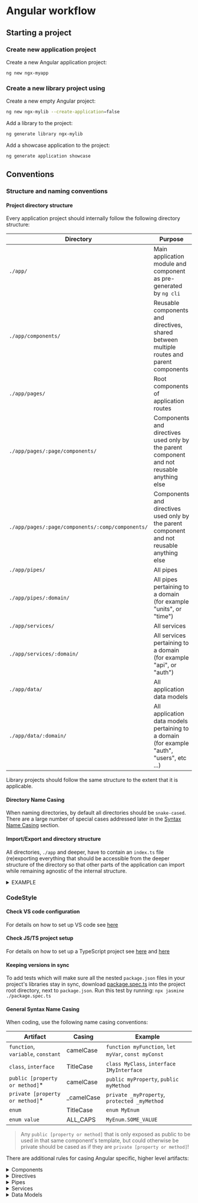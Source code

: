 # Angular workflow

## Starting a project

### Create new application project

Create a new Angular application project:

```sh
ng new ngx-myapp
```

### Create a new library project using

Create a new empty Angular project:

```sh
ng new ngx-mylib --create-application=false
```

Add a library to the project:

```sh
ng generate library ngx-mylib
```

Add a showcase application to the project:

```sh
ng generate application showcase
```

## Conventions

### Structure and naming conventions

#### Project directory structure

Every application project should internally follow the following directory structure:

| Directory                                        | Purpose                                                                                    |
| ------------------------------------------------ | ------------------------------------------------------------------------------------------ |
| `./app/`                                         | Main application module and component as pre-generated by `ng cli`                         |
| `./app/components/`                              | Reusable components and directives, shared between multiple routes and parent components   |
| `./app/pages/`                                   | Root components of application routes                                                      |
| `./app/pages/:page/components/`                  | Components and directives used only by the parent component and not reusable anything else |
| `./app/pages/:page/components/:comp/components/` | Components and directives used only by the parent component and not reusable anything else |
| `./app/pipes/`                                   | All pipes                                                                                  |
| `./app/pipes/:domain/`                           | All pipes pertaining to a domain (for example "units", or "time")                          |
| `./app/services/`                                | All services                                                                               |
| `./app/services/:domain/`                        | All services pertaining to a domain (for example "api", or "auth")                         |
| `./app/data/`                                    | All application data models                                                                |
| `./app/data/:domain/`                            | All application data models pertaining to a domain (for example "auth", "users", etc ...)  |

Library projects should follow the same structure to the extent that it is applicable.

#### Directory Name Casing

When naming directories, by default all directories should be `snake-cased`. There are a large number of special cases addressed later in the [Syntax Name Casing](#general-syntax-name-casing) section.

#### Import/Export and directory structure

All directories, `./app` and deeper, have to contain an `index.ts` file (re)exporting everything that should be accessible from the deeper structure of the directory so that other parts of the application can import while remaining agnostic of the internal structure.

<details><summary>EXAMPLE</summary>
<br>

`./app/services/myservice/helpers/DoesInternalThing.ts`

> ```ts
> export class DoesInternalThing { ... }
> ```

`./app/services/myservice/DoesUsefulThing.ts`

> ```ts
> export class DoesUsefulThing { ... }
> ```

`./app/services/myservice/DoesAnotherUsefulThing.ts`

> ```ts
> export class DoesAnotherUsefulThing { ... }
> ```

... then we would need to have an `index.ts` file (re)exporting `DoesUsefulThing` and `DoesAnotherUsefulThing`:

`./app/services/myservice/index.ts`

> ```ts
> // No need to (re)export the internal DoesInternalThing service
> export * from "./DoesUsefulThing";
> export * from "./DoesAnotherUsefulThing";
> ```

... and also an `index.ts` one level deeper (re)exporting all services:

`./app/services/index.ts`

> ```ts
> export * from "./myservice";
> ```

... and also an `index.ts` directly inside `./app` (re)exporting everything:

`./app/index.ts`

> ```ts
> export * from "./services";
> ```

... so that when importing from another part of the application, we can just do:

`./app/components/mycomponent/index.ts`

> ```ts
> import { DoesUsefulThing, DoesAnotherUsefulThing } from `../../`;
> ```

</details>

### CodeStyle

#### Check VS code configuration

For details on how to set up VS code see [here](../ENV/vscode.md)

#### Check JS/TS project setup

For details on how to set up a TypeScript project see [here](../ENV/javascript.md) and [here](../ENV/typescript.md)

#### Keeping versions in sync

To add tests which will make sure all the nested `package.json` files in your project's libraries stay in sync, download [package.spec.ts](../RESOURCES/Angular/package.spec.ts) into the project root directory, next to `package.json`.
Run this test by running: `npx jasmine ./package.spec.ts`

#### General Syntax Name Casing

When coding, use the following name casing conventions:

| Artifact                           | Casing      | Example                                             |
| ---------------------------------- | ----------- | --------------------------------------------------- |
| `function`, `variable`, `constant` | camelCase   | `function myFunction`, `let myVar`, `const myConst` |
| `class`, `interface`               | TitleCase   | `class MyClass`, `interface IMyInterface`           |
| `public [property or method]`\*    | camelCase   | `public myProperty`, `public myMethod`              |
| `private [property or method]`\*   | \_camelCase | `private _myProperty`, `protected _myMethod`        |
| `enum`                             | TitleCase   | `enum MyEnum`                                       |
| `enum value`                       | ALL_CAPS    | `MyEnum.SOME_VALUE`                                 |

> Any `public [property or method]` that is only exposed as public to be used in that same component's template, but could otherwise be private should be cased as if they are `private [property or method]`!

There are additional rules for casing Angular specific, higher level artifacts:

<details><summary> Components </summary>
<br>

Names of directories containing components should be `TitleCase`. The name of the directory should match the name of the component with or (preferably) without the word "Component".

Names of component classes should be `TitleCase` and should end with the word "Component".

Selectors for components should be `snake-case` and start with a common prefix for the library/application, or (by default) `ngx-`.

Component's template and styling files should be named `index.html` and `style.scss`.

```ts
// Located in directory/file: "/Something/index.ts"
// ... alternatively "/SomethingComponent/index.ts"
// Accompanied by template and styling:
//  - index.html
//  - style.scss
@Component({
  selector: 'ngx-something',
  templateUrl: 'index.html',
  styleUrls: ['style.scss']
})
exports class SomethingComponent { ... }
```

</details>

<details><summary> Directives </summary>
<br>

Names of directories containing directives should be `camelCase`. The name of the directory should match the name of the directive class with or (preferably) without the word "Directive".

Names of directive classes should be `TitleCase` and should end with the word "Directive".

Selectors for directives should be `camelCase` and start with a common prefix for the library/application, or (by default) `ngx`.

```ts
// Located in directory/file: "/doSomething/index.ts"
// ... alternatively "/doSomethingDirective/index.ts"
@Component({ selector: 'ngxDoSomething' })
exports class DoSomethingDirective { ... }
```

</details>

<details><summary> Pipes </summary>
<br>

Names of directories containing pipes should be `camelCase`. The name of the directory should match the name of the pipe class with or (preferably) without the word "Pipe".

Names of pipe classes should be `TitleCase` and should end with the word "Pipe".

Selectors/Names for pipes should be `camelCase` and start with a common prefix for the library/application, or (by default) `ngx`.

```ts
// Located in directory/file: "/doSomething/index.ts"
// ... alternatively "/doSomethingPipe/index.ts"
@Pipe({name: 'ngxDoSomething'})
export class DoSomethingPipe { ... }
```

</details>

<details><summary> Services </summary>
<br>

All services need to be implemented as classes!

Names of directories containing services should be `TitleCase`. The name of the directory should match the name of the service class with or (preferably) without the word "Service".

Names of service classes should be `TitleCase` and should NOT end with the word "Service".

```ts
// Located in directory/file: "/Something/index.ts"
// ... alternatively "/SomethingService/index.ts"
@Injectable()
export class DoSomething { ... }
```

</details>

<details><summary> Data Models </summary>
<br>

Names of directories containing data models should be `TitleCase`. The name of the directory should match the name of the data model class with or (preferably) without the word "Modal".

Names of data model classes should be `TitleCase` and should end with the word "Model".

```ts
// Located in directory/file: "/Something/index.ts"
// ... alternatively "/SomethingModel/index.ts"
export class SomethingModel { ... }
```

</details>

